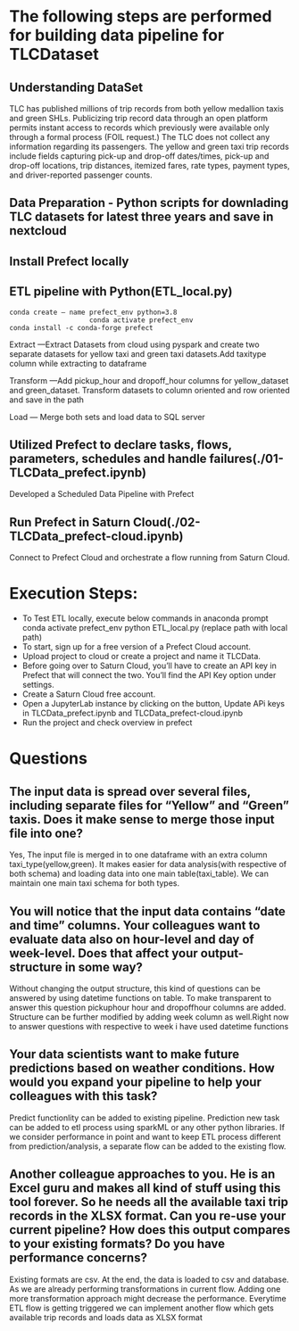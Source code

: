 # The following steps are performed for building data pipeline for TLCDataset

## Understanding DataSet
TLC has published millions of trip records from both yellow medallion taxis and green SHLs. Publicizing trip record data through an open platform permits instant access to records which previously were available only through a formal process (FOIL request.) The TLC does not collect any information regarding its passengers.
The yellow and green taxi trip records include fields capturing pick-up and drop-off dates/times, pick-up and drop-off locations, trip distances, itemized fares, rate types, payment types, and driver-reported passenger counts.

## Data Preparation - Python scripts for downlading TLC datasets for latest three years and save in nextcloud
## Install Prefect locally
## ETL pipeline with Python(ETL_local.py)
	conda create — name prefect_env python=3.8
                        conda activate prefect_env     
	conda install -c conda-forge prefect
     
Extract —Extract Datasets from cloud using pyspark and create two separate datasets for yellow taxi and green taxi datasets.Add taxitype column while extracting to dataframe

Transform —Add pickup_hour and dropoff_hour columns for yellow_dataset and green_dataset. Transform datasets to column oriented and row oriented and save in the path

Load — Merge both sets and load data to SQL server
                  

## Utilized Prefect to declare tasks, flows, parameters, schedules and handle failures(./01-TLCData_prefect.ipynb)
Developed a Scheduled Data Pipeline with Prefect

## Run Prefect in Saturn Cloud(./02-TLCData_prefect-cloud.ipynb)
Connect to Prefect Cloud and orchestrate a flow running from Saturn Cloud.

# Execution Steps:
*  To Test ETL locally, execute below commands in anaconda prompt
                        conda activate prefect_env
			python ETL_local.py (replace path with local path)
*   To start, sign up for a free version of a Prefect Cloud account.
*   Upload project to cloud or  create a project and name it TLCData.
*   Before going over to Saturn Cloud, you’ll have to create an API key in Prefect that will connect the two. You’ll find the API Key option under settings.
*   Create a  Saturn Cloud  free account.
*   Open a JupyterLab instance by clicking on the button, Update APi keys in TLCData_prefect.ipynb and TLCData_prefect-cloud.ipynb
*   Run the project and check overview in prefect

# Questions

## The input data is spread over several files, including separate files for “Yellow” and “Green” taxis. Does it make sense to merge those input file into one?

Yes, The input file is merged in to one dataframe with an extra column taxi_type(yellow,green). It makes easier for data analysis(with respective of both schema) and loading data into one main table(taxi_table). We can maintain one main taxi schema for both types. 

## You will notice that the input data contains “date and time” columns. Your colleagues want to evaluate data also on hour-level and day of week-level. Does that affect your output-structure in some way?

Without changing the output structure, this kind of questions can be answered by using datetime functions on table. To make transparent to answer this question pickuphour hour and dropoffhour columns are added. Structure can be further modified by adding week column as well.Right now to answer questions with respective to week i have used datetime functions

## Your data scientists want to make future predictions based on weather conditions. How would you expand your pipeline to help your colleagues with this task?
Predict functionlity can be added to existing pipeline. Prediction new task can be added to etl process using sparkML or any other python libraries. If we consider performance in point and want to keep ETL process different from prediction/analysis, a separate flow can be added to the existing flow.
   
## Another colleague approaches to you. He is an Excel guru and makes all kind of stuff using this tool forever. So he needs all the available taxi trip records in the XLSX format. Can you re-use your current pipeline? How does this output compares to your existing formats? Do you have performance concerns?

Existing formats are csv. At the end, the data is loaded to csv and database. 
As we are already performing transformations in current flow. Adding one more transformation approach might decrease the performance. Everytime ETL flow is getting triggered we can implement another flow which gets available trip records and loads data as XLSX format
